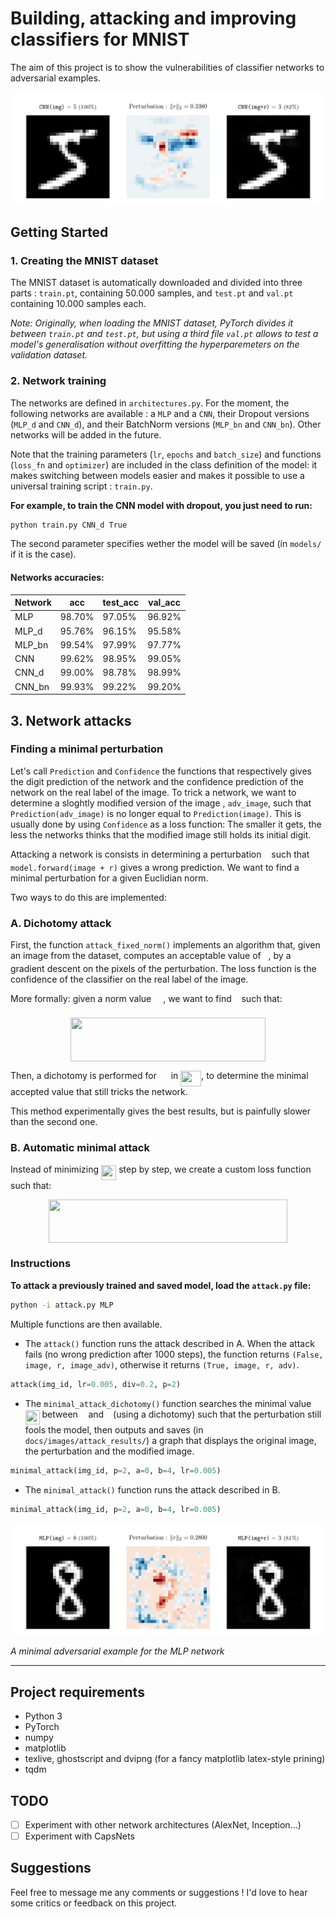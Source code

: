 # Building, attacking and improving classifiers for MNIST

The aim of this project is to show the vulnerabilities of classifier networks to adversarial examples.

![Attack result example](docs/images/attack_result_1.png)

## Getting Started

### 1. Creating the MNIST dataset

The MNIST dataset is automatically downloaded and divided into three parts : `train.pt`, containing 50.000 samples, and `test.pt` and `val.pt` containing 10.000 samples each.

*Note: Originally, when loading the MNIST dataset, PyTorch divides it between `train.pt` and `test.pt`, but using a third file `val.pt` allows to test a model's generalisation without overfitting the hyperparemeters on the validation dataset.*

### 2. Network training

The networks are defined in `architectures.py`. For the moment, the following networks are available : a `MLP` and a `CNN`, their Dropout versions (`MLP_d` and `CNN_d`), and their BatchNorm versions (`MLP_bn` and `CNN_bn`). Other networks will be added in the future.

Note that the training parameters (`lr`, `epochs` and `batch_size`) and functions (`loss_fn` and `optimizer`) are included in the class definition of the model: it makes switching between models easier and makes it possible to use a universal training script : `train.py`.

**For example, to train the CNN model with dropout, you just need to run:**

```sh
python train.py CNN_d True
```

The second parameter specifies wether the model will be saved (in `models/` if it is the case).

#### Networks accuracies:

| Network |   acc    | test_acc | val_acc  |
|:--------|----------|----------|----------|
| MLP     |  98.70%  |  97.05%  |  96.92%  |
| MLP_d   |  95.76%  |  96.15%  |  95.58%  |
| MLP_bn  |  99.54%  |  97.99%  |  97.77%  |
| CNN     |  99.62%  |  98.95%  |  99.05%  |
| CNN_d   |  99.00%  |  98.78%  |  98.99%  |
| CNN_bn  |  99.93%  |  99.22%  |  99.20%  |

## 3. Network attacks

### Finding a minimal perturbation

Let's call `Prediction` and `Confidence` the functions that respectively gives the digit prediction of the network and the confidence prediction of the network on the real label of the image. To trick a network, we want to determine a sloghtly modified version of the image , `adv_image`, such that `Prediction(adv_image)` is no longer equal to `Prediction(image)`. This is usually done by using `Confidence` as a loss function: The smaller it gets, the less the networks thinks that the modified image still holds its initial digit.

Attacking a network is consists in determining a perturbation <img src="https://rawgit.com/maxdinech/mnist-attack/None/svgs/89f2e0d2d24bcf44db73aab8fc03252c.svg?invert_in_darkmode" align=middle width=7.873024500000003pt height=14.155350000000013pt/> such that `model.forward(image + r)` gives a wrong prediction. We want to find a minimal perturbation for a given Euclidian norm.

Two ways to do this are implemented:

### A. Dichotomy attack

First, the function `attack_fixed_norm()` implements an algorithm that, given an image from the dataset, computes an acceptable value of <img src="https://rawgit.com/maxdinech/mnist-attack/None/svgs/89f2e0d2d24bcf44db73aab8fc03252c.svg?invert_in_darkmode" align=middle width=7.873024500000003pt height=14.155350000000013pt/>, by a gradient descent on the pixels of the perturbation. The loss function is the confidence of the classifier on the real label of the image.

More formally: given a norm value <img src="https://rawgit.com/maxdinech/mnist-attack/None/svgs/f9c4988898e7f532b9f826a75014ed3c.svg?invert_in_darkmode" align=middle width=14.999985000000004pt height=22.46574pt/>, we want to find <img src="https://rawgit.com/maxdinech/mnist-attack/None/svgs/89f2e0d2d24bcf44db73aab8fc03252c.svg?invert_in_darkmode" align=middle width=7.873024500000003pt height=14.155350000000013pt/> such that:

<p align="center"><img src="https://rawgit.com/maxdinech/mnist-attack/None/svgs/ec3d1daaccc02ecddcad0aaac3a3f09f.svg?invert_in_darkmode" align=middle width=312.69149999999996pt height=69.041775pt/></p>

Then, a dichotomy is performed for <img src="https://rawgit.com/maxdinech/mnist-attack/None/svgs/f9c4988898e7f532b9f826a75014ed3c.svg?invert_in_darkmode" align=middle width=14.999985000000004pt height=22.46574pt/> in <img src="https://rawgit.com/maxdinech/mnist-attack/None/svgs/23c53e48c16ac92090d3ed7adb778f1c.svg?invert_in_darkmode" align=middle width=32.87674500000001pt height=24.65759999999998pt/>, to determine the minimal accepted value that still tricks the network.

This method experimentally gives the best results, but is painfully slower than the second one.

### B. Automatic minimal attack

Instead of minimizing <img src="https://rawgit.com/maxdinech/mnist-attack/None/svgs/b9a12c4d22f51e9aef9d97ab1b2351a2.svg?invert_in_darkmode" align=middle width=24.31143pt height=24.65759999999998pt/> step by step, we create a custom loss function such that:

<p align="center"><img src="https://rawgit.com/maxdinech/mnist-attack/None/svgs/f9ad692370bb9174b5520f201f7c895d.svg?invert_in_darkmode" align=middle width=381.42885pt height=69.041775pt/></p>

### Instructions

**To attack a previously trained and saved model, load the `attack.py` file:**

```sh
python -i attack.py MLP
```

Multiple functions are then available.

- The `attack()` function runs the attack described in A. When the attack fails (no wrong prediction after 1000 steps), the function returns `(False, image, r, image_adv)`, otherwise it returns `(True, image, r, adv)`.

```Python
attack(img_id, lr=0.005, div=0.2, p=2)
```

- The `minimal_attack_dichotomy()` function searches the minimal value <img src="https://rawgit.com/maxdinech/mnist-attack/None/svgs/60e750ad233704cc369e85d9a215ae49.svg?invert_in_darkmode" align=middle width=22.777095000000003pt height=22.831379999999992pt/> between <img src="https://rawgit.com/maxdinech/mnist-attack/None/svgs/44bc9d542a92714cac84e01cbbb7fd61.svg?invert_in_darkmode" align=middle width=8.689230000000004pt height=14.155350000000013pt/> and <img src="https://rawgit.com/maxdinech/mnist-attack/None/svgs/4bdc8d9bcfb35e1c9bfb51fc69687dfc.svg?invert_in_darkmode" align=middle width=7.054855500000005pt height=22.831379999999992pt/> (using a dichotomy) such that the perturbation still fools the model, then outputs and saves (in `docs/images/attack_results/`) a graph that displays the original image, the perturbation and the modified image.

```Python
minimal_attack(img_id, p=2, a=0, b=4, lr=0.005)
```

- The `minimal_attack()` function runs the attack described in B.

```Python
minimal_attack(img_id, p=2, a=0, b=4, lr=0.005)
```

![Attack result example](docs/images/attack_result_2.png)

*A minimal adversarial example for the MLP network*

---


## Project requirements

- Python 3
- PyTorch
- numpy
- matplotlib
- texlive, ghostscript and dvipng (for a fancy matplotlib latex-style prining)
- tqdm

## TODO

- [ ] Experiment with other network architectures (AlexNet, Inception...)
- [ ] Experiment with CapsNets

## Suggestions

Feel free to message me any comments or suggestions ! I'd love to hear some critics or feedback on this project.